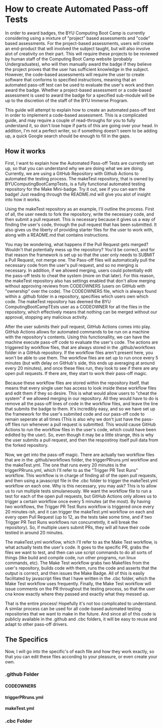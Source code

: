 # How to create Automated Pass-off Tests
In order to award badges, the BYU Computing Boot Camp is currently considering using a mixture of "project" based assessments and "code" based assessments. For the project-based
assessments, users will create an end-product that will involved the subject taught, but will also involve alot of creativity on their part. This will require these projects to
be reviewed by human staff of the Computing Boot Camp website (probably Undergraduates), who will then manually award the badge if they believe the project proves that the user
has sufficient knowledge in the subject. However, the code-based assessments will require the user to create software that conforms to specified instructions, meaning that an
automated pass-off test can be used to evaluate the user's work and then award the badge. Whether a project-based assessment or a code-based assessment is used to award the badge
for a specified sub-module will be up to the discretion of the staff of the BYU Immerse Program.

This guide will attempt to explain how to create an automated pass-off test in order to implement a code-based assessment. This is a complicated guide, and may require a couple of
read-throughs for you to fully understand it, so don't lose hope if parts of this are going over your head. In addition, I'm not a perfect writer, so if something doesn't seem
to be adding up, a quick Google search should be enough to fill in the gaps.

## How it works
First, I want to explain how the Automated Pass-off Tests are currently set up, so that you can understand why we are doing what we are doing. Currently, we are using a GitHub Repository with Github Actions to automated the testing process. The makeTest repository, that is owned by BYUComputingBootCampTests, is a fully functional automated testing repository for the Make Mini-badge. Try it out, see if you can earn the badge! Just reading through the README.md will give you alot of insight into how it works. 

Using the makeTest repository as an example, I'll outline the process. First of all, the user needs to fork the repository, write the necessary code, and then submit a pull requeset. This is necessary because it gives us a way of finding the user's code, through the pull request that has been submitted. It also gives us the liberty of providing starter files for the user to work with, along with a README.md that contains instructions. 

You may be wondering, what happens if the Pull Request gets merged? Wouldn't that potentially mess up the repository? You'd be correct, and for that reason the framework is set up so that the user only needs to SUBMIT a Pull Request, not merge one. The Pass-off files will automatically pull the necessary code from the user's pull request, and so no merging is necessary. In addition, if we allowed merging, users could potentially edit the pass-off tests to cheat the system (more on that later). For this reason, the makeTest repository also has settings enabled that don't allow merging without approving reviews from CODEOWNERS (users on GitHub with "ownership" over the code). The CODEOWNERS file, which is always found within a .github folder in a repository, specifiies which users own which code. The makeTest repository has deemed the BYU ComputingBootCampTEsts user as a CODEOWNER for all the files in the repository, which effectively means that nothing can be merged without our approval, stopping any malicious activity.

After the user submits their pull request, GitHub Actions comes into play. GitHub Actions allows for automated commands to be run on a machine with the repository's contents. Using this functionallity, we can have the machine execute pass-off code to evaluate the user's code. The actions are triggered by workflow files, that are always stored in the .github/workflows folder in a GitHub repository. If the workflow files aren't present here, you won't be able to use them. The workflow files are set up to run once every 5 minutes (but with delay on GitHub's side, this ends up averaging at around every 20 minutes), and once these files run, they look to see if there are any open pull requests. If there are, they start to work their pass-off magic. 

Because these workflow files are stored within the repository itself, that means that every single user has access to look inside these workflow files and edit them if they so desire. This is what would allow users to "cheat the system" if we allowed merging in our repository. All they would have to do is remove all the pass-off lines of code in the workflow files, and leave the line that submits the badge to them. It's incredibly easy, and so we have set up the framework for the user's submited code and our pass-off code to remain seperate at all times (This is also why we don't just have the pass-off files run whenever a pull request is submitted. This would cause GitHub Actions to run the workflow files in the user's code, which could have been edidted by the user). So, even though it may be a little strange, this is why the user submits a pull request, and then the respostiroy itself pull data from the forked repository.

Now, we get into the pass-off magic. There are actually two workflow files that are in the .github/workflows folder, the triggerPRruns.yml workflow and the makeTest.yml. The one that runs every 20 minutes is the triggerPRruns.yml, which I'll refer to as the "Trigger PR Test Runs" workflow. This workflow is in charge of finding all of the open pull requests, and then using a javascript file in the .cbc folder to trigger the makeTest.yml workflow on each one. Why is this necessary, you may ask? This is to allow us to run multiple tests simulaneously. We want the workflow file to run a test for each of the open pull requests, but GitHub Actions only allows us to trigger a certain workflow once every 5 minutes (at the most). By having two workflows, the Trigger PR Test Runs workflow is triggered once every 20 minutes-ish, and it can trigger the makeTest.yml workflow on each and every open Pull Request (up to 12, as the tests take some time, and if two Trigger PR Test Runs workflows run concurretntly, it will break the repository). So, if multiple users submit PRs, they will all have their code testied in around 20 minutes.

The makeTest.yml workflow, which I'll refer to as the Make Test workflow, is what actually tests the user's code. It goes to the specific PR, grabs the files we want to test, and then can use script commands to do all sorts of things (like build and compile code, run other programs, run linux commands, etc). The Make Test workflow grabs two Makefiles from the user's repository, builds code with them, runs the code and asserts that the output is correct, and then issues the Make Badge. All of this is easily facilitated by javascript files that I have written in the .cbc folder, which the Make Test workflow uses frequently. Finally, the Make Test workflow will issue comments on the PR throughout the testing process, so that the user cna know exactly where they passed and exactly what they messed up.

That is the entire process! Hopefully it's not too complicated to understand. A similar process can be used for all code-based automated testing repositories that we want to make in the future. And since all of this code is publicly available in the .github and .cbc folders, it will be easy to reuse and adapt to other pass-off drivers.

## The Specifics
Now, I will go into the specific's of each file and how they work exactly, so that you can edit these files according to your pleasure, or even create your own.

### .github Folder

#### CODEOWNERS

#### triggerPRruns.yml

#### makeTest.yml

### .cbc Folder

#### 

####
